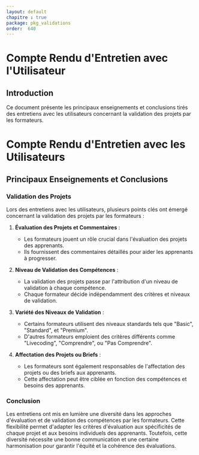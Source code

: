 ```yaml
---
layout: default
chapitre : true
package: pkg_validations
order:  640
---
```


# Compte Rendu d'Entretien avec l'Utilisateur

## Introduction
Ce document présente les principaux enseignements et conclusions tirés des entretiens avec les utilisateurs concernant la validation des projets par les formateurs.
# Compte Rendu d'Entretien avec les Utilisateurs

## Principaux Enseignements et Conclusions

### Validation des Projets

Lors des entretiens avec les utilisateurs, plusieurs points clés ont émergé concernant la validation des projets par les formateurs :

1. **Évaluation des Projets et Commentaires** :
    - Les formateurs jouent un rôle crucial dans l'évaluation des projets des apprenants.
    - Ils fournissent des commentaires détaillés pour aider les apprenants à progresser.

2. **Niveau de Validation des Compétences** :
    - La validation des projets passe par l'attribution d'un niveau de validation à chaque compétence.
    - Chaque formateur décide indépendamment des critères et niveaux de validation.

3. **Variété des Niveaux de Validation** :
    - Certains formateurs utilisent des niveaux standards tels que "Basic", "Standard", et "Premium".
    - D'autres formateurs emploient des critères différents comme "Livecoding", "Comprendre", ou "Pas Comprendre".

4. **Affectation des Projets ou Briefs** :
    - Les formateurs sont également responsables de l'affectation des projets ou des briefs aux apprenants.
    - Cette affectation peut être ciblée en fonction des compétences et besoins des apprenants.

### Conclusion

Les entretiens ont mis en lumière une diversité dans les approches d'évaluation et de validation des compétences par les formateurs. Cette flexibilité permet d'adapter les critères d'évaluation aux spécificités de chaque projet et aux besoins individuels des apprenants. Toutefois, cette diversité nécessite une bonne communication et une certaine harmonisation pour garantir l'équité et la cohérence des évaluations.
